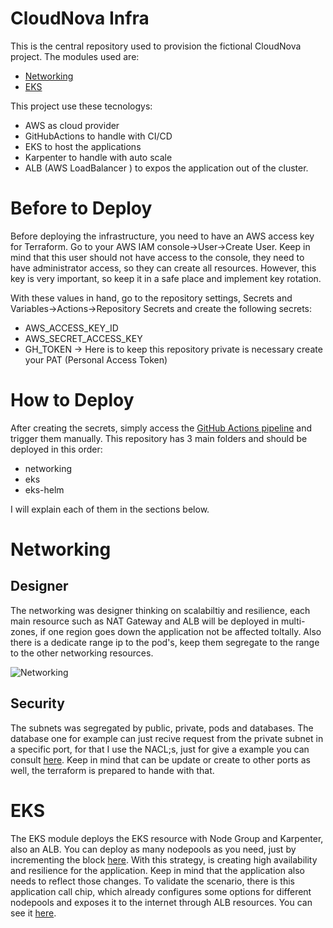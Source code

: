 # CloudNova Infra

This is the central repository used to provision the fictional CloudNova project. The modules used are:

 - [Networking](https://github.com/karol-olive/cn-networking)
 - [EKS](https://github.com/karol-olive/cn-eks)

This project use these tecnologys:

 - AWS as cloud provider
 - GitHubActions to handle with CI/CD
 - EKS to host the applications
 - Karpenter to handle with auto scale
 - ALB (AWS LoadBalancer ) to expos the application out of the cluster.

# Before to Deploy
Before deploying the infrastructure, you need to have an AWS access key for Terraform. Go to your AWS IAM console->User->Create User. Keep in mind that this user should not have access to the console, they need to have administrator access, so they can create all resources. However, this key is very important, so keep it in a safe place and implement key rotation.

With these values ​​in hand, go to the repository settings, Secrets and Variables->Actions->Repository Secrets and create the following secrets:

 - AWS_ACCESS_KEY_ID 
 - AWS_SECRET_ACCESS_KEY
 - GH_TOKEN -> Here is to keep this repository private is necessary create your PAT (Personal Access Token)

# How to Deploy
After creating the secrets, simply access the [GitHub Actions pipeline](https://github.com/karol-olive/cloudnova-infra/actions/workflows/cd.yml) and trigger them manually. This repository has 3 main folders and should be deployed in this order:

- networking
- eks
- eks-helm

I will explain each of them in the sections below.

# Networking

## Designer
The networking was designer thinking on scalabiltiy and resilience, each main resource such as NAT Gateway and ALB will be deployed in multi-zones, if one region goes down the application not be affected toltally. Also there is a dedicate range ip to the pod's, keep them segregate to the range to the other networking resources.

![Networking](https://github.com/user-attachments/assets/01ed8d4e-1528-4a28-a9ef-54152020f981)


## Security
The subnets was segregated by public, private, pods and databases. The database one for example can just recive request from the private subnet in a specific port, for that I use the NACL;s, just for give a example you can consult [here](https://github.com/karol-olive/cloudnova-infra/blob/main/networking/environment/prod/terraform.tfvars#L84). Keep in mind that can be update or create to other ports as well, the terraform is prepared to hande with that.

# EKS

The EKS module deploys the EKS resource with Node Group and Karpenter, also an ALB. You can deploy as many nodepools as you need, just by incrementing the block [here](https://github.com/karol-olive/cloudnova-infra/blob/main/eks/environment/prod/terraform.tfvars#L39). With this strategy, is creating high availability and resilience for the application. Keep in mind that the application also needs to reflect those changes. To validate the scenario, there is this application call chip, which already configures some options for different nodepools and exposes it to the internet through ALB resources. You can see it [here](https://github.com/karol-olive/cloudnova-infra/blob/main/app/chip.yml).

